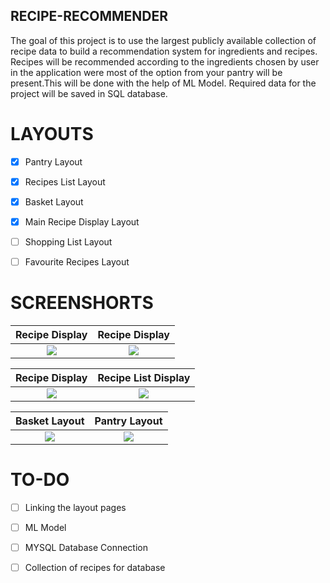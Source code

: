 ## RECIPE-RECOMMENDER

The goal of this project is to use the largest publicly available collection of recipe data to build a recommendation system for ingredients and recipes.
Recipes will be recommended according to the ingredients chosen by user in the application were most of the option from your pantry will be present.This will be done with the help of ML Model. Required data for the project will be saved in SQL database.  


# LAYOUTS
- [X] Pantry Layout
- [X] Recipes List Layout
- [X] Basket Layout
- [X] Main Recipe Display Layout
- [ ] Shopping List Layout
- [ ] Favourite Recipes Layout


# SCREENSHORTS


Recipe Display             |  Recipe Display
:-------------------------:|:-------------------------:
![](https://user-images.githubusercontent.com/55665104/92323666-1c408480-f058-11ea-8227-f4482cd0bf93.png)  |  ![](https://user-images.githubusercontent.com/55665104/92323672-2c586400-f058-11ea-9be0-d1a986a3ed78.png)



Recipe Display             |  Recipe List Display
:-------------------------:|:-------------------------:
![](https://user-images.githubusercontent.com/55665104/92323673-2febeb00-f058-11ea-9bc4-36151464e1b3.png)  |  ![](https://user-images.githubusercontent.com/55665104/92324005-0a141580-f05b-11ea-806a-564c1eb8deea.png)



Basket Layout            |  Pantry Layout
:-------------------------:|:-------------------------:
![](https://user-images.githubusercontent.com/55665104/92323675-3f6b3400-f058-11ea-8d78-de4eecddc465.png)  |  ![](https://user-images.githubusercontent.com/55665104/92323677-4134f780-f058-11ea-9785-df243f27fa74.png)


# TO-DO

- [ ] Linking the layout pages
- [ ] ML Model
- [ ] MYSQL Database Connection 
- [ ] Collection of recipes for database

